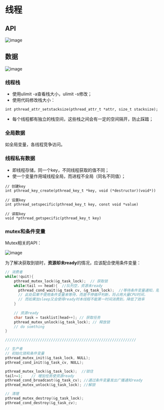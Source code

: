 # 线程

## API

![image](https://piachh.cn/show?pic=pics/pthread_api.jpg)

## 数据

![image](https://piachh.cn/show?pic=pics/thread_data.jpg)

### 线程栈

- 使用ulimit -a查看栈大小，ulimit -s修改；
- 使用代码修改栈大小：

```
int pthread_attr_setstacksize(pthread_attr_t *attr, size_t stacksize);
```

- 每个线程都有独立的栈空间，这些栈之间会有一定的空间隔开，防止踩踏；

### 全局数据

如全局变量，各线程竞争访问。

### 线程私有数据

- 即线程存储，同一个key，不同线程获取的值不同；
- 使一个变量作用域线程全局，而进程不全局（同名不同值）；

```
// 创建key
int pthread_key_create(pthread_key_t *key, void (*destructor)(void*))

// 设置key
int pthread_setspecific(pthread_key_t key, const void *value)

// 读取key
void *pthread_getspecific(pthread_key_t key)
```

### mutex和条件变量

Mutex相关的API：

![image](https://piachh.cn/show?pic=pics/mutex_api.jpg)

为了解决获取到锁时，**资源却未ready**的情况，应该配合使用条件变量：

```C
// 消费者
while(!quit){
    pthread_mutex_lock(&g_task_lock);  // 获取锁
    while(tail == head){  //队列空，资源未ready
      pthread_cond_wait(&g_task_cv, &g_task_lock);  //等待条件变量通知，阻塞
      // 此处如果不使用条件变量来等待，而是不停循环判断，将占用大量CPU时间，
      // 而如果加sleep又会使得ready时本线程不能第一时间消费到，降低了效率
    }
    
    // 资源ready
    char task = tasklist[head++]; // 获取任务
    pthread_mutex_unlock(&g_task_lock); // 释放锁
    // do somthing
}

////////////////////////////////////////////////////////////

// 生产者
// 初始化锁和条件变量
pthread_mutex_init(&g_task_lock, NULL);
pthread_cond_init(&g_task_cv, NULL);

pthread_mutex_lock(&g_task_lock);  //锁住
tail+=1;    // 增加任务使资源ready
pthread_cond_broadcast(&g_task_cv); //通过条件变量发出广播通知ready
pthread_mutex_unlock(&g_task_lock); //解锁

// 清理
pthread_mutex_destroy(&g_task_lock);
pthread_cond_destroy(&g_task_cv);
```
